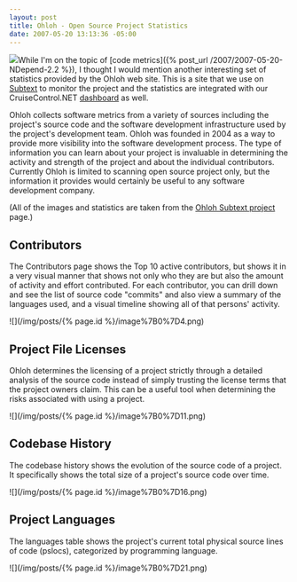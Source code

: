 ```yaml
---
layout: post
title: Ohloh - Open Source Project Statistics
date: 2007-05-20 13:13:36 -05:00
---
```


![](http://www.ohloh.net/images/logo_med.png)While I'm on the topic of [code metrics]({% post_url /2007/2007-05-20-NDepend-2.2 %}), I thought I would mention another interesting set of statistics provided by the Ohloh web site. This is a site that we use on [Subtext](http://subtextproject.com/) to monitor the project and the statistics are integrated with our CruiseControl.NET [dashboard](http://build.subtextproject.com) as well.

Ohloh collects software metrics from a variety of sources including the project's source code and the software development infrastructure used by the project's development team. Ohloh was founded in 2004 as a way to provide more visibility into the software development process. The type of information you can learn about your project is invaluable in determining the activity and strength of the project and about the individual contributors. Currently Ohloh is limited to scanning open source project only, but the information it provides would certainly be useful to any software development company.

(All of the images and statistics are taken from the [Ohloh Subtext project](http://www.ohloh.net/projects/3167) page.)

## Contributors

The Contributors page shows the Top 10 active contributors, but shows it in a very visual manner that shows not only who they are but also the amount of activity and effort contributed. For each contributor, you can drill down and see the list of source code "commits" and also view a summary of the languages used, and a visual timeline showing all of that persons' activity.

![](/img/posts/{% page.id %}/image%7B0%7D4.png) 

## Project File Licenses

Ohloh determines the licensing of a project strictly through a detailed analysis of the source code instead of simply trusting the license terms that the project owners claim. This can be a useful tool when determining the risks associated with using a project.

![](/img/posts/{% page.id %}/image%7B0%7D11.png)  

## Codebase History

The codebase history shows the evolution of the source code of a project. It specifically shows the total size of a project's source code over time.

![](/img/posts/{% page.id %}/image%7B0%7D16.png) 

## Project Languages

The languages table shows the project's current total physical source lines of code (pslocs), categorized by programming language.

![](/img/posts/{% page.id %}/image%7B0%7D21.png)
